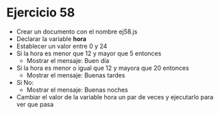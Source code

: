 # Ejercicio 58

* Crear un documento con el nombre ej58.js
* Declarar la variable **hora**
* Establecer un valor entre 0 y 24
* Si la hora es menor que 12 y mayor que 5 entonces
    * Mostrar el mensaje: Buen día
* Si la hora es menor o igual que 12 y mayora que 20 entonces
    * Mostrar el mensaje: Buenas tardes
* Si No:
    * Mostrar el mensaje: Buenas noches
* Cambiar el valor de la variable hora un par de veces y ejecutarlo para ver que pasa

